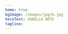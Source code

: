 ```yaml
---
home: true
bgImage: /images/jpg/6.jpg
heroText: VANILLA NOTE
tagline:
---
```


<style>
.hero {
  padding: 0 0 !important;
}
.overlay {
  align-items: center;
  justify-content: center;
  height:100%;
  width:100%;
  background: rgba(0, 0, 0, 0.5);
  display: flex;
  padding: 0 20px;
}
</style>

<script>
export default {
  props: ['slot-key'],
  data () {
    return {
      index : 7
    }
  },
  mounted () {
    // function getRandomBgImage() {
    //   function getRandomInt(min, max) {
    //     min = Math.ceil(min);
    //     max = Math.floor(max);
    //     return Math.floor(Math.random() * (max - min) + min); //The maximum is exclusive and the minimum is inclusive
    //   }
    //   let index = getRandomInt(1, 8);
    //   return "url(/images/jpg/" + index + ".jpg)";
    // };
    // document.getElementsByClassName("hero")[0].style.backgroundImage = getRandomBgImage()
    localstrage.setItem("Key", Number(document.getElementsByClassName("hero")[0].style.backgroundImage.replace(/[^0-9]/g, '')) + 1).toString())
    localstrage.saveKey = Number(document.getElementsByClassName("hero")[0].style.backgroundImage.replace(/[^0-9]/g, '')) + 1).toString()
    if(localstrage.getItem("Key") == "8"){
      document.getElementsByClassName("hero")[0].style.backgroundImage = document.getElementsByClassName("hero")[0].style.backgroundImage.replace(/[0-9]/g, "1");
    }else{
      document.getElementsByClassName("hero")[0].style.backgroundImage = document.getElementsByClassName("hero")[0].style.backgroundImage.replace(/[0-9]/g, localstrage.getItem("Key"));
    }
  }
}
</script>
